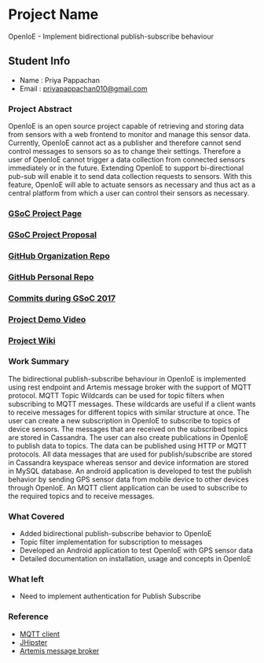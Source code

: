 # Project Name

OpenIoE - Implement bidirectional publish-subscribe behaviour 

## Student Info

- Name  : Priya Pappachan
- Email : priyapappachan010@gmail.com

### Project Abstract

OpenIoE is an open source project capable of retrieving and storing data from sensors with a web frontend to monitor and manage this sensor data. Currently, OpenIoE cannot act as a publisher and therefore cannot send control messages to sensors so as to change their settings. Therefore a user of OpenIoE cannot trigger a data collection from connected sensors immediately or in the future. Extending OpenIoE to support bi-directional pub-sub will enable it to send data collection requests to sensors. With this feature, OpenIoE will able to actuate sensors as necessary and thus act as a central platform from which a user can control their sensors as necessary.


### [GSoC Project Page](https://summerofcode.withgoogle.com/projects/#5416938311254016)

### [GSoC Project Proposal](https://docs.google.com/document/d/1XEJdqeMuNi51oeE49VmP2skFcLf9zB9SWev2GBFsvgw/edit?usp=sharing)

### [GitHub Organization Repo](https://github.com/scorelab/OpenIoE)

### [GitHub Personal Repo](https://github.com/priyapappachan/OpenIoE)

### [Commits during GSoC 2017](https://github.com/scorelab/OpenIoE/commits?author=priyapappachan)

### [Project Demo Video](https://drive.google.com/file/d/0B8TApYOf5vh0LW9UUVpYV2NrN0U/view)

### [Project Wiki](https://github.com/priyapappachan/OpenIoE/wiki/OpenIoE)

### Work Summary

The bidirectional publish-subscribe behaviour in OpenIoE is implemented using rest endpoint and Artemis message broker with the support of MQTT protocol. MQTT Topic Wildcards can be used for topic filters when subscribing to MQTT messages. These wildcards are useful if a client wants to receive messages for different topics with similar structure at once. The user can create a new subscription in OpenIoE to subscribe to topics of device sensors. The messages that are received on the subscribed topics are stored in Cassandra. The user can also create publications in OpenIoE to publish data to topics. The data can be published using HTTP or MQTT protocols. All data messages that are used for publish/subscribe are stored in Cassandra keyspace whereas sensor and device information are stored in MySQL database. An android application is developed to test the publish behavior by sending GPS sensor data from mobile device to other devices through OpenIoE. An MQTT client application can be used to subscribe to the required topics and to receive messages.


### What Covered

- Added bidirectional publish-subscribe behavior to OpenIoE
- Topic filter implementation for subscription to messages
- Developed an Android application to test OpenIoE with GPS sensor data
- Detailed documentation on installation, usage and concepts in OpenIoE

### What left

- Need to implement authentication for Publish Subscribe

### Reference

- [MQTT client](https://github.com/fusesource/mqtt-client) 
- [JHipster](https://jhipster.github.io/)
- [Artemis message broker](https://activemq.apache.org/artemis/)



